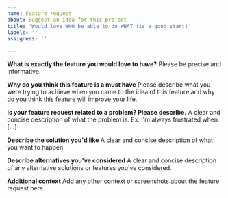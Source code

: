 ```yaml
---
name: Feature request
about: Suggest an idea for this project
title: 'Would love WHO be able to do WHAT (is a good start)'
labels: ''
assignees: ''

---
```


**What is exactly the feature you would love to have?**
Please be precise and informative.

**Why do you think this feature is a must have**
Please describe what you were trying to achieve when you came to the idea of this feature and why do you think this feature will improve your life. 

**Is your feature request related to a problem? Please describe.**
A clear and concise description of what the problem is. Ex. I'm always frustrated when [...]

**Describe the solution you'd like**
A clear and concise description of what you want to happen.

**Describe alternatives you've considered**
A clear and concise description of any alternative solutions or features you've considered.

**Additional context**
Add any other context or screenshots about the feature request here.
